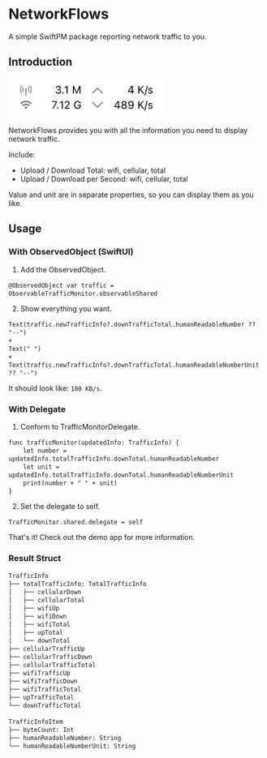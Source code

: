 # NetworkFlows

A simple SwiftPM package reporting network traffic to you.

## Introduction

<img src="assets/screenshot.png" width=300 />

NetworkFlows provides you with all the information you need to display network traffic.

Include:

- Upload / Download Total: wifi, cellular, total
- Upload / Download per Second: wifi, cellular, total

Value and unit are in separate properties, so you can display them as you like.

## Usage

### With ObservedObject (SwiftUI)

1. Add the ObservedObject.

```
@ObservedObject var traffic = ObservableTrafficMonitor.observableShared
```
2. Show everything you want.
```
Text(traffic.newTrafficInfo?.downTrafficTotal.humanReadableNumber ?? "--")
+
Text(" ")
+
Text(traffic.newTrafficInfo?.downTrafficTotal.humanReadableNumberUnit ?? "--")
```
It should look like: ``` 100 KB/s ```.

### With Delegate

1. Conform to TrafficMonitorDelegate.
```
func trafficMonitor(updatedInfo: TrafficInfo) {
    let number = updatedInfo.totalTrafficInfo.downTotal.humanReadableNumber
    let unit = updatedInfo.totalTrafficInfo.downTotal.humanReadableNumberUnit
    print(number + " " + unit)
}
```
2. Set the delegate to self.

```
TrafficMonitor.shared.delegate = self
```

That's it! Check out the demo app for more information.

### Result Struct
```
TrafficInfo
├── totalTrafficInfo: TotalTrafficInfo
│   ├── cellularDown
│   ├── cellularTotal
│   ├── wifiUp
│   ├── wifiDown
│   ├── wifiTotal
│   ├── upTotal
│   └── downTotal
├── cellularTrafficUp
├── cellularTrafficDown
├── cellularTrafficTotal
├── wifiTrafficUp
├── wifiTrafficDown
├── wifiTrafficTotal
├── upTrafficTotal
└── downTrafficTotal

TrafficInfoItem
├── byteCount: Int
├── humanReadableNumber: String
└── humanReadableNumberUnit: String
```
